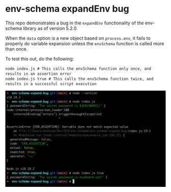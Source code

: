 # env-schema expandEnv bug

This repo demonstrates a bug in the `expandEnv` functionality of the env-schema library as of version 5.2.0.

When the `data` option is a new object based on `process.env`, it fails to properly do variable expansion unless the `envSchema` function is called more than once.

To test this out, do the following:

```
node index.js # This calls the envSchema function only once, and results in an assertion error
node index.js true # This calls the envSchema function twice, and results in a successful script execution
```

![Terminal output of running the above commands](image.png)
